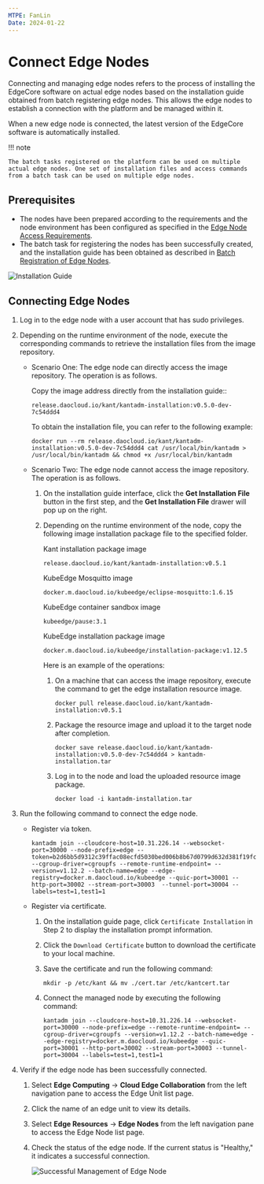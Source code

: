 ```yaml
---
MTPE: FanLin
Date: 2024-01-22
---
```


# Connect Edge Nodes

Connecting and managing edge nodes refers to the process of installing the EdgeCore software on actual edge nodes based on the installation guide obtained from batch registering edge nodes. This allows the edge nodes to establish a connection with the platform and be managed within it.

When a new edge node is connected, the latest version of the EdgeCore software is automatically installed.

!!! note

    The batch tasks registered on the platform can be used on multiple actual edge nodes. One set of installation files and access commands from a batch task can be used on multiple edge nodes.

## Prerequisites

- The nodes have been prepared according to the requirements and the node environment has been configured as specified in the [Edge Node Access Requirements](./join-rqmt.md).
- The batch task for registering the nodes has been successfully created, and the installation guide has been obtained as described in [Batch Registration of Edge Nodes](./batch-registration.md).

![Installation Guide](https://docs.daocloud.io/daocloud-docs-images/docs/en/docs/kant/images/node-managed-01.png)

## Connecting Edge Nodes

1. Log in to the edge node with a user account that has sudo privileges.

1. Depending on the runtime environment of the node, execute the corresponding commands to retrieve the installation files from the image repository.

    - Scenario One: The edge node can directly access the image repository. The operation is as follows.

        Copy the image address directly from the installation guide::

        ```shell
        release.daocloud.io/kant/kantadm-installation:v0.5.0-dev-7c54ddd4
        ```

        To obtain the installation file, you can refer to the following example:

        ```shell
        docker run --rm release.daocloud.io/kant/kantadm-installation:v0.5.0-dev-7c54ddd4 cat /usr/local/bin/kantadm > /usr/local/bin/kantadm && chmod +x /usr/local/bin/kantadm
        ```

    - Scenario Two: The edge node cannot access the image repository. The operation is as follows.

        1. On the installation guide interface, click the __Get Installation File__ button in the first step, and the __Get Installation File__ drawer will pop up on the right.

        1. Depending on the runtime environment of the node, copy the following image installation package file to the specified folder.
            
            Kant installation package image
            
            ```
            release.daocloud.io/kant/kantadm-installation:v0.5.1
            ```
            KubeEdge Mosquitto image 
              
            ```
            docker.m.daocloud.io/kubeedge/eclipse-mosquitto:1.6.15
            ```
            KubeEdge container sandbox image 
            
            ```
            kubeedge/pause:3.1
            ```
            KubeEdge installation package image 
            
            ```
            docker.m.daocloud.io/kubeedge/installation-package:v1.12.5
            ```

            Here is an example of the operations:

            1. On a machine that can access the image repository, execute the command to get the edge installation resource image.

                ```shell
                docker pull release.daocloud.io/kant/kantadm-installation:v0.5.1
                ```

            1. Package the resource image and upload it to the target node after completion.

                ```shell
                docker save release.daocloud.io/kant/kantadm-installation:v0.5.0-dev-7c54ddd4 > kantadm-installation.tar
                ```

            1. Log in to the node and load the uploaded resource image package.

                ```shell
                docker load -i kantadm-installation.tar
                ```

1. Run the following command to connect the edge node.

    - Register via token.

        ```shell
        kantadm join --cloudcore-host=10.31.226.14 --websocket-port=30000 --node-prefix=edge --token=b2d6bb5d9312c39ffac08ecfd5030bed006b8b67d0799d632d381f19fca9e765.eyJhbGciOiJIUzI1NiIsInR5cCI6IkpXVCJ9.eyJleHAiOjE2OTQ2NTk3NDV9.0sdaWbYSTURmAYmQwDn_zF7P9TwcRTSMhwPw6l87U7E --cgroup-driver=cgroupfs --remote-runtime-endpoint= --version=v1.12.2 --batch-name=edge --edge-registry=docker.m.daocloud.io/kubeedge --quic-port=30001 --http-port=30002 --stream-port=30003  --tunnel-port=30004 --labels=test=1,test1=1
        ```

    - Register via certificate.

        1. On the installation guide page, click `Certificate Installation` in Step 2 to display the installation prompt information.

        2. Click the `Download Certificate` button to download the certificate to your local machine.

        3. Save the certificate and run the following command:

            ```shell
            mkdir -p /etc/kant && mv ./cert.tar /etc/kantcert.tar
            ```

        4. Connect the managed node by executing the following command:

            ```shell
            kantadm join --cloudcore-host=10.31.226.14 --websocket-port=30000 --node-prefix=edge --remote-runtime-endpoint= --cgroup-driver=cgroupfs --version=v1.12.2 --batch-name=edge --edge-registry=docker.m.daocloud.io/kubeedge --quic-port=30001 --http-port=30002 --stream-port=30003 --tunnel-port=30004 --labels=test=1,test1=1
            ```

1. Verify if the edge node has been successfully connected.

    1. Select __Edge Computing__ -> __Cloud Edge Collaboration__ from the left navigation pane to access the Edge Unit list page.

    2. Click the name of an edge unit to view its details.

    3. Select __Edge Resources__ -> __Edge Nodes__ from the left navigation pane to access the Edge Node list page.

    4. Check the status of the edge node. If the current status is "Healthy," it indicates a successful connection.

        ![Successful Management of Edge Node](https://docs.daocloud.io/daocloud-docs-images/docs/en/docs/kant/images/node-managed-02.png)
